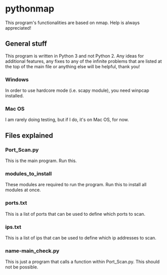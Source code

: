 # pythonmap
This program's functionalities are based on nmap.
Help is always appreciated!

## General stuff
This program is written in Python 3 and not Python 2.
Any ideas for additional features, any fixes to any of the infinite problems that are listed at the top of the main file or anything else will be helpful, thank you!

### Windows
In order to use hardcore mode (i.e. scapy module), you need winpcap installed.

### Mac OS
I am rarely doing testing, but if I do, it's on Mac OS, for now.

## Files explained
### Port_Scan.py
This is the main program. Run this.
### modules_to_install
These modules are required to run the program. Run this to install all modules at once.
### ports.txt
This is a list of ports that can be used to define which ports to scan.
### ips.txt
This is a list of ips that can be used to define which ip addresses to scan.
### name-main_check.py
This is just a program that calls a function within Port_Scan.py. This should not be possible.
